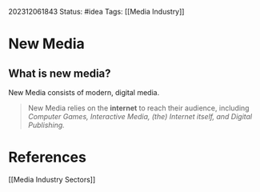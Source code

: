 202312061843
Status: #idea
Tags: [[Media Industry]]

# New Media

## What is new media?

New Media consists of modern, digital media.

>New Media relies on the **internet** to reach their audience, including *Computer Games, Interactive Media, (the) Internet itself, and Digital Publishing.*

# **References**

[[Media Industry Sectors]]
